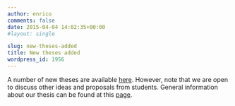 ```yaml
---
author: enrico
comments: false
date: 2015-04-04 14:02:35+00:00
#layout: single

slug: new-theses-added
title: New theses added
wordpress_id: 1956
---
```


A number of new theses are available [here]({{site.baseurl}}/theses/specific-proposals). However, note that we are open to discuss other ideas and proposals from students. General information about our thesis can be found at this [page]({{site.baseurl}}/theses).

